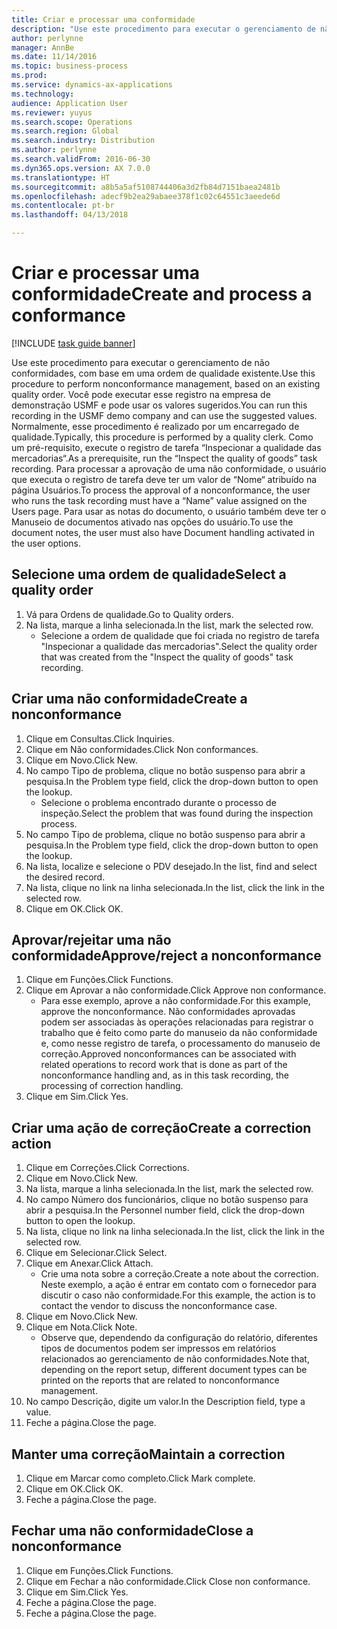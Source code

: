 ```yaml
---
title: Criar e processar uma conformidade
description: "Use este procedimento para executar o gerenciamento de não conformidades, com base em uma ordem de qualidade existente."
author: perlynne
manager: AnnBe
ms.date: 11/14/2016
ms.topic: business-process
ms.prod: 
ms.service: dynamics-ax-applications
ms.technology: 
audience: Application User
ms.reviewer: yuyus
ms.search.scope: Operations
ms.search.region: Global
ms.search.industry: Distribution
ms.author: perlynne
ms.search.validFrom: 2016-06-30
ms.dyn365.ops.version: AX 7.0.0
ms.translationtype: HT
ms.sourcegitcommit: a8b5a5af5108744406a3d2fb84d7151baea2481b
ms.openlocfilehash: adecf9b2ea29abaee378f1c02c64551c3aeede6d
ms.contentlocale: pt-br
ms.lasthandoff: 04/13/2018

---
```

# <a name="create-and-process-a-conformance"></a><span data-ttu-id="2ffa0-103">Criar e processar uma conformidade</span><span class="sxs-lookup"><span data-stu-id="2ffa0-103">Create and process a conformance</span></span>

[!INCLUDE [task guide banner](../../includes/task-guide-banner.md)]

<span data-ttu-id="2ffa0-104">Use este procedimento para executar o gerenciamento de não conformidades, com base em uma ordem de qualidade existente.</span><span class="sxs-lookup"><span data-stu-id="2ffa0-104">Use this procedure to perform nonconformance management, based on an existing quality order.</span></span> <span data-ttu-id="2ffa0-105">Você pode executar esse registro na empresa de demonstração USMF e pode usar os valores sugeridos.</span><span class="sxs-lookup"><span data-stu-id="2ffa0-105">You can run this recording in the USMF demo company and can use the suggested values.</span></span> <span data-ttu-id="2ffa0-106">Normalmente, esse procedimento é realizado por um encarregado de qualidade.</span><span class="sxs-lookup"><span data-stu-id="2ffa0-106">Typically, this procedure is performed by a quality clerk.</span></span>  <span data-ttu-id="2ffa0-107">Como um pré-requisito, execute o registro de tarefa “Inspecionar a qualidade das mercadorias“.</span><span class="sxs-lookup"><span data-stu-id="2ffa0-107">As a prerequisite, run the “Inspect the quality of goods” task recording.</span></span> <span data-ttu-id="2ffa0-108">Para processar a aprovação de uma não conformidade, o usuário que executa o registro de tarefa deve ter um valor de “Nome“ atribuído na página Usuários.</span><span class="sxs-lookup"><span data-stu-id="2ffa0-108">To process the approval of a nonconformance, the user who runs the task recording must have a “Name” value assigned on the Users page.</span></span> <span data-ttu-id="2ffa0-109">Para usar as notas do documento, o usuário também deve ter o Manuseio de documentos ativado nas opções do usuário.</span><span class="sxs-lookup"><span data-stu-id="2ffa0-109">To use the document notes, the user must also have Document handling activated in the user options.</span></span>


## <a name="select-a-quality-order"></a><span data-ttu-id="2ffa0-110">Selecione uma ordem de qualidade</span><span class="sxs-lookup"><span data-stu-id="2ffa0-110">Select a quality order</span></span>
1. <span data-ttu-id="2ffa0-111">Vá para Ordens de qualidade.</span><span class="sxs-lookup"><span data-stu-id="2ffa0-111">Go to Quality orders.</span></span>
2. <span data-ttu-id="2ffa0-112">Na lista, marque a linha selecionada.</span><span class="sxs-lookup"><span data-stu-id="2ffa0-112">In the list, mark the selected row.</span></span>
    * <span data-ttu-id="2ffa0-113">Selecione a ordem de qualidade que foi criada no registro de tarefa "Inspecionar a qualidade das mercadorias".</span><span class="sxs-lookup"><span data-stu-id="2ffa0-113">Select the quality order that was created from the "Inspect the quality of goods" task recording.</span></span>  

## <a name="create-a-nonconformance"></a><span data-ttu-id="2ffa0-114">Criar uma não conformidade</span><span class="sxs-lookup"><span data-stu-id="2ffa0-114">Create a nonconformance</span></span>
1. <span data-ttu-id="2ffa0-115">Clique em Consultas.</span><span class="sxs-lookup"><span data-stu-id="2ffa0-115">Click Inquiries.</span></span>
2. <span data-ttu-id="2ffa0-116">Clique em Não conformidades.</span><span class="sxs-lookup"><span data-stu-id="2ffa0-116">Click Non conformances.</span></span>
3. <span data-ttu-id="2ffa0-117">Clique em Novo.</span><span class="sxs-lookup"><span data-stu-id="2ffa0-117">Click New.</span></span>
4. <span data-ttu-id="2ffa0-118">No campo Tipo de problema, clique no botão suspenso para abrir a pesquisa.</span><span class="sxs-lookup"><span data-stu-id="2ffa0-118">In the Problem type field, click the drop-down button to open the lookup.</span></span>
    * <span data-ttu-id="2ffa0-119">Selecione o problema encontrado durante o processo de inspeção.</span><span class="sxs-lookup"><span data-stu-id="2ffa0-119">Select the problem that was found during the inspection process.</span></span>  
5. <span data-ttu-id="2ffa0-120">No campo Tipo de problema, clique no botão suspenso para abrir a pesquisa.</span><span class="sxs-lookup"><span data-stu-id="2ffa0-120">In the Problem type field, click the drop-down button to open the lookup.</span></span>
6. <span data-ttu-id="2ffa0-121">Na lista, localize e selecione o PDV desejado.</span><span class="sxs-lookup"><span data-stu-id="2ffa0-121">In the list, find and select the desired record.</span></span>
7. <span data-ttu-id="2ffa0-122">Na lista, clique no link na linha selecionada.</span><span class="sxs-lookup"><span data-stu-id="2ffa0-122">In the list, click the link in the selected row.</span></span>
8. <span data-ttu-id="2ffa0-123">Clique em OK.</span><span class="sxs-lookup"><span data-stu-id="2ffa0-123">Click OK.</span></span>

## <a name="approvereject-a-nonconformance"></a><span data-ttu-id="2ffa0-124">Aprovar/rejeitar uma não conformidade</span><span class="sxs-lookup"><span data-stu-id="2ffa0-124">Approve/reject a nonconformance</span></span>
1. <span data-ttu-id="2ffa0-125">Clique em Funções.</span><span class="sxs-lookup"><span data-stu-id="2ffa0-125">Click Functions.</span></span>
2. <span data-ttu-id="2ffa0-126">Clique em Aprovar a não conformidade.</span><span class="sxs-lookup"><span data-stu-id="2ffa0-126">Click Approve non conformance.</span></span>
    * <span data-ttu-id="2ffa0-127">Para esse exemplo, aprove a não conformidade.</span><span class="sxs-lookup"><span data-stu-id="2ffa0-127">For this example, approve the nonconformance.</span></span> <span data-ttu-id="2ffa0-128">Não conformidades aprovadas podem ser associadas às operações relacionadas para registrar o trabalho que é feito como parte do manuseio da não conformidade e, como nesse registro de tarefa, o processamento do manuseio de correção.</span><span class="sxs-lookup"><span data-stu-id="2ffa0-128">Approved nonconformances can be associated with related operations to record work that is done as part of the nonconformance handling and, as in this task recording, the processing of correction handling.</span></span>  
3. <span data-ttu-id="2ffa0-129">Clique em Sim.</span><span class="sxs-lookup"><span data-stu-id="2ffa0-129">Click Yes.</span></span>

## <a name="create-a-correction-action"></a><span data-ttu-id="2ffa0-130">Criar uma ação de correção</span><span class="sxs-lookup"><span data-stu-id="2ffa0-130">Create a correction action</span></span>
1. <span data-ttu-id="2ffa0-131">Clique em Correções.</span><span class="sxs-lookup"><span data-stu-id="2ffa0-131">Click Corrections.</span></span>
2. <span data-ttu-id="2ffa0-132">Clique em Novo.</span><span class="sxs-lookup"><span data-stu-id="2ffa0-132">Click New.</span></span>
3. <span data-ttu-id="2ffa0-133">Na lista, marque a linha selecionada.</span><span class="sxs-lookup"><span data-stu-id="2ffa0-133">In the list, mark the selected row.</span></span>
4. <span data-ttu-id="2ffa0-134">No campo Número dos funcionários, clique no botão suspenso para abrir a pesquisa.</span><span class="sxs-lookup"><span data-stu-id="2ffa0-134">In the Personnel number field, click the drop-down button to open the lookup.</span></span>
5. <span data-ttu-id="2ffa0-135">Na lista, clique no link na linha selecionada.</span><span class="sxs-lookup"><span data-stu-id="2ffa0-135">In the list, click the link in the selected row.</span></span>
6. <span data-ttu-id="2ffa0-136">Clique em Selecionar.</span><span class="sxs-lookup"><span data-stu-id="2ffa0-136">Click Select.</span></span>
7. <span data-ttu-id="2ffa0-137">Clique em Anexar.</span><span class="sxs-lookup"><span data-stu-id="2ffa0-137">Click Attach.</span></span>
    * <span data-ttu-id="2ffa0-138">Crie uma nota sobre a correção.</span><span class="sxs-lookup"><span data-stu-id="2ffa0-138">Create a note about the correction.</span></span> <span data-ttu-id="2ffa0-139">Neste exemplo, a ação é entrar em contato com o fornecedor para discutir o caso não conformidade.</span><span class="sxs-lookup"><span data-stu-id="2ffa0-139">For this example, the action is to contact the vendor to discuss the nonconformance case.</span></span>  
8. <span data-ttu-id="2ffa0-140">Clique em Novo.</span><span class="sxs-lookup"><span data-stu-id="2ffa0-140">Click New.</span></span>
9. <span data-ttu-id="2ffa0-141">Clique em Nota.</span><span class="sxs-lookup"><span data-stu-id="2ffa0-141">Click Note.</span></span>
    * <span data-ttu-id="2ffa0-142">Observe que, dependendo da configuração do relatório, diferentes tipos de documentos podem ser impressos em relatórios relacionados ao gerenciamento de não conformidades.</span><span class="sxs-lookup"><span data-stu-id="2ffa0-142">Note that, depending on the report setup, different document types can be printed on the reports that are related to nonconformance management.</span></span>  
10. <span data-ttu-id="2ffa0-143">No campo Descrição, digite um valor.</span><span class="sxs-lookup"><span data-stu-id="2ffa0-143">In the Description field, type a value.</span></span>
11. <span data-ttu-id="2ffa0-144">Feche a página.</span><span class="sxs-lookup"><span data-stu-id="2ffa0-144">Close the page.</span></span>

## <a name="maintain-a-correction"></a><span data-ttu-id="2ffa0-145">Manter uma correção</span><span class="sxs-lookup"><span data-stu-id="2ffa0-145">Maintain a correction</span></span>
1. <span data-ttu-id="2ffa0-146">Clique em Marcar como completo.</span><span class="sxs-lookup"><span data-stu-id="2ffa0-146">Click Mark complete.</span></span>
2. <span data-ttu-id="2ffa0-147">Clique em OK.</span><span class="sxs-lookup"><span data-stu-id="2ffa0-147">Click OK.</span></span>
3. <span data-ttu-id="2ffa0-148">Feche a página.</span><span class="sxs-lookup"><span data-stu-id="2ffa0-148">Close the page.</span></span>

## <a name="close-a-nonconformance"></a><span data-ttu-id="2ffa0-149">Fechar uma não conformidade</span><span class="sxs-lookup"><span data-stu-id="2ffa0-149">Close a nonconformance</span></span>
1. <span data-ttu-id="2ffa0-150">Clique em Funções.</span><span class="sxs-lookup"><span data-stu-id="2ffa0-150">Click Functions.</span></span>
2. <span data-ttu-id="2ffa0-151">Clique em Fechar a não conformidade.</span><span class="sxs-lookup"><span data-stu-id="2ffa0-151">Click Close non conformance.</span></span>
3. <span data-ttu-id="2ffa0-152">Clique em Sim.</span><span class="sxs-lookup"><span data-stu-id="2ffa0-152">Click Yes.</span></span>
4. <span data-ttu-id="2ffa0-153">Feche a página.</span><span class="sxs-lookup"><span data-stu-id="2ffa0-153">Close the page.</span></span>
5. <span data-ttu-id="2ffa0-154">Feche a página.</span><span class="sxs-lookup"><span data-stu-id="2ffa0-154">Close the page.</span></span>

